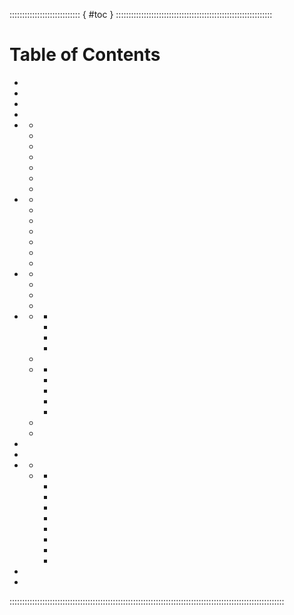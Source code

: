 :::::::::::::::::::::::::::: { #toc } ::::::::::::::::::::::::::::::::::::::::::::::::::::::::::::::
# Table of Contents

- <a href="#credits"></a>
- <a href="#safety"></a>
- <a href="#toc-dice"></a>
- <a href="#toc-issues"></a>
- <a href="#toc-chargen"></a>
  - <a href="#toc-facets"></a>
  - <a href="#toc-motivation"></a>
  - <a href="#toc-skills"></a>
  - <a href="#toc-fighting-style"></a>
  - <a href="#toc-chargen-powers"></a>
  - <a href="#toc-chargen-nova-power"></a>
  - <a href="#toc-chargen-identity"></a>
- <a href="#toc-powers"></a>
  - <a href="#toc-power-words"></a>
  - <a href="#toc-power-displays"></a>
  - <a href="#toc-power-stunts"></a>
  - <a href="#toc-power-words-core"></a>
  - <a href="#toc-power-combos"></a>
  - <a href="#toc-power-words-nova"></a>
  - <a href="#toc-power-words-scene"></a>
- <a href="#toc-classes"></a>
  - <a href="#toc-divine"></a>
  - <a href="#toc-knight"></a>
  - <a href="#toc-monarch"></a>
  - <a href="#toc-paragon"></a>
- <a href="#toc-crisis"></a>
  - <a href="#toc-crisis-countdown"></a>
    - <a href="#toc-crisis-scene"></a>
    - <a href="#toc-crisis-present"></a>
    - <a href="#toc-crisis-goals"></a>
    - <a href="#toc-crisis-pool"></a>
  - <a href="#toc-crisis-start"></a>
  - <a href="#toc-crisis-hero"></a>
    - <a href="#toc-crisis-timely"></a>
    - <a href="#toc-crisis-alert"></a>
    - <a href="#toc-crisis-advance"></a>
    - <a href="#toc-crisis-contribute"></a>
    - <a href="#toc-crisis-saving"></a>
  - <a href="#toc-crisis-crisis"></a>
  - <a href="#toc-crisis-post"></a>
- <a href="#toc-advancements"></a>
- <a href="#toc-setting"></a>
- <a href="#toc-editor"></a>
  - <a href="#toc-editor-creating"></a>
  - <a href="#toc-sample-crises"></a>
    - <a href="#toc-sample-aliens"></a>
    - <a href="#toc-sample-capitalism"></a>
    - <a href="#toc-sample-natural-disasters"></a>
    - <a href="#toc-sample-ordinary-criminals"></a>
    - <a href="#toc-sample-military"></a>
    - <a href="#toc-sample-pandemic"></a>
    - <a href="#toc-sample-police"></a>
    - <a href="#toc-sample-science"></a>
    - <a href="#toc-sample-super-villains"></a>
- <a href="#anchor-license"></a>
- <a href="#toc-glossary"></a>

:::::::::::::::::::::::::::::::::::::::::::::::::::::::::::::::::::::::::::::::::::::::::::::::::::::::::::::
